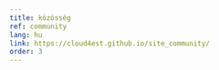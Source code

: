 ```yaml
---
title: közösség
ref: community
lang: hu
link: https://cloud4est.github.io/site_community/
order: 3
---
```

